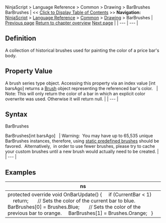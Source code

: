 ﻿
NinjaScript > Language Reference > Common > Drawing > BarBrushes
BarBrushes
| << [Click to Display Table of Contents](barbrushes.md) >> **Navigation:**     [NinjaScript](ninjascript-1.md) > [Language Reference](language_reference_wip-1.md) > [Common](common-1.md) > [Drawing](drawing-1.md) > BarBrushes | [Previous page](barbrush-1.md) [Return to chapter overview](drawing-1.md) [Next page](candleoutlinebrush-1.md) |
| --- | --- |
## Definition
A collection of historical brushes used for painting the color of a price bar's body.
 
## Property Value
A brush series type object. Accessing this property via an index value [int barsAgo] returns a [Brush](http://msdn.microsoft.com/en-us/library/system.windows.media.brush(v=vs.110).aspx) object representing the referenced bar's color.
 
| Note: This will only return the color of a bar in which an explicit color overwrite was used. Otherwise it will return null. |
| --- |
 
## Syntax
BarBrushes  

BarBrushes[int barsAgo]
 
| Warning:  You may have up to 65,535 unique BarBrushes instances, therefore, using [static predefined brushes](working_with_brushes-1.md) should be favored.  Alternatively,  in order to use fewer brushes, please try to cache your custom brushes until a new brush would actually need to be created. |
| --- |
## 
## 
## Examples
| ns |
| --- |
| protected override void OnBarUpdate() {      if (CurrentBar < 1)          return;        // Sets the color of the current bar to blue.      BarBrushes[0] = Brushes.Blue;        // Sets the color of the previous bar to orange.      BarBrushes[1] = Brushes.Orange;   } |


